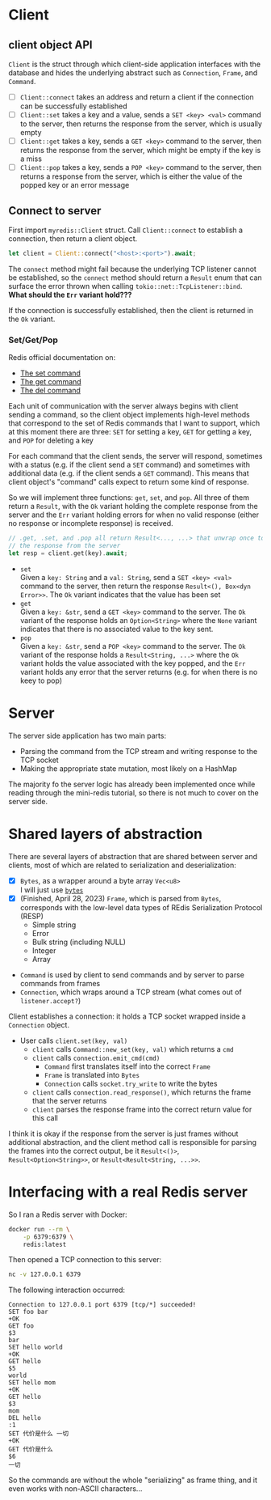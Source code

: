 # Client
## client object API
`Client` is the struct through which client-side application interfaces with the database and hides the underlying abstract such as `Connection`, `Frame`, and `Command`.

- [ ] `Client::connect` takes an address and return a client if the connection can be successfully established
- [ ] `Client::set` takes a key and a value, sends a `SET <key> <val>` command to the server, then returns the response from the server, which is usually empty
- [ ] `Client::get` takes a key, sends a `GET <key>` command to the server, then returns the response from the server, which might be empty if the key is a miss
- [ ] `Client::pop` takes a key, sends a `POP <key>` command to the server, then returns a response from the server, which is either the value of the popped key or an error message

## Connect to server
First import `myredis::Client` struct. Call `Client::connect` to establish a connection, then return a client object.

```rust
let client = Client::connect("<host>:<port>").await;
```

The `connect` method might fail because the underlying TCP listener cannot be established, so the `connect` method should return a `Result` enum that can surface the error thrown when calling `tokio::net::TcpListener::bind`. **What should the `Err` variant hold???**

If the connection is successfully established, then the client is returned in the `Ok` variant.

### Set/Get/Pop
Redis official documentation on:

- [The set command](https://redis.io/commands/set/)
- [The get command](https://redis.io/commands/get/)
- [The del command](https://redis.io/commands/del/)

Each unit of communication with the server always begins with client sending a command, so the client object implements high-level methods that correspond to the set of Redis commands that I want to support, which at this moment there are three: `SET` for setting a key, `GET` for getting a key, and `POP` for deleting a key

For each command that the client sends, the server will respond, sometimes with a status (e.g. if the client send a `SET` command) and sometimes with additional data (e.g. if the client sends a `GET` command). This means that client object's "command" calls expect to return some kind of response.

So we will implement three functions: `get`, `set`, and `pop`. All three of them return a `Result`, with the `Ok` variant holding the complete response from the server and the `Err` variant holding errors for when no valid response (either no response or incomplete response) is received.

```rust
// .get, .set, and .pop all return Result<..., ...> that unwrap once to get
// the response from the server
let resp = client.get(key).await;
```

* `set`  
Given a `key: String` and a `val: String`, send a `SET <key> <val>` command to the server, then return the response `Result<(), Box<dyn Error>>`. The `Ok` variant indicates that the value has been set
* `get`  
Given a `key: &str`, send a `GET <key>` command to the server. The `Ok` variant of the response holds an `Option<String>` where the `None` variant indicates that there is no associated value to the key sent.
* `pop`  
Given a `key: &str`, send a `POP <key>` command to the server. The `Ok` variant of the response holds a `Result<String, ...>` where the `Ok` variant holds the value associated with the key popped, and the `Err` variant holds any error that the server returns (e.g. for when there is no keey to pop)

# Server
The server side application has two main parts:

- Parsing the command from the TCP stream and writing response to the TCP socket
- Making the appropriate state mutation, most likely on a HashMap

The majority fo the server logic has already been implemented once while reading through the mini-redis tutorial, so there is not much to cover on the server side.

# Shared layers of abstraction
There are several layers of abstraction that are shared between server and clients, most of which are related to serialization and deserialization:

- [x] `Bytes`, as a wrapper around a byte array `Vec<u8>`  
I will just use [`bytes`](https://crates.io/crates/bytes)
- [x] (Finished, April 28, 2023) `Frame`, which is parsed from `Bytes`, corresponds with the low-level data types of REdis Serialization Protocol (RESP)
    * Simple string
    * Error
    * Bulk string (including NULL)
    * Integer
    * Array
* `Command` is used by client to send commands and by server to parse commands from frames
* `Connection`, which wraps around a TCP stream (what comes out of `listener.accept?`)

Client establishes a connection: it holds a TCP socket wrapped inside a `Connection` object.

* User calls `client.set(key, val)`
    * `client` calls `Command::new_set(key, val)` which returns a `cmd`
    * `client` calls `connection.emit_cmd(cmd)`
        * `Command` first translates itself into the correct `Frame`
        * `Frame` is translated into `Bytes`
        * `Connection` calls `socket.try_write` to write the bytes
    * `client` calls `connection.read_response()`, which returns the frame that the server returns
    * `client` parses the response frame into the correct return value for this call

I think it is okay if the response from the server is just frames without additional abstraction, and the client method call is responsible for parsing the frames into the correct output, be it `Result<()>`, `Result<Option<String>>`, or `Result<Result<String, ...>>`.

# Interfacing with a real Redis server
So I ran a Redis server with Docker:

```bash
docker run --rm \
    -p 6379:6379 \
    redis:latest
```

Then opened a TCP connection to this server:

```bash
nc -v 127.0.0.1 6379
```

The following interaction occurred:

```
Connection to 127.0.0.1 port 6379 [tcp/*] succeeded!
SET foo bar
+OK
GET foo
$3
bar
SET hello world
+OK
GET hello
$5
world
SET hello mom
+OK
GET hello
$3
mom
DEL hello
:1
SET 代价是什么 一切
+OK
GET 代价是什么
$6
一切
```

So the commands are without the whole "serializing" as frame thing, and it even works with non-ASCII characters...